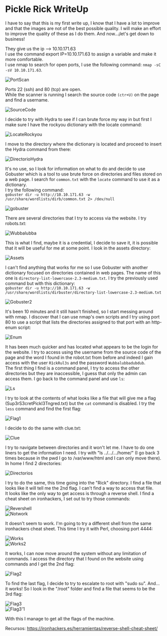 # Pickle Rick WriteUp  

I have to say that this is my first write up, I know that I have a lot to improve and that the images are not of the best possible quality. I will make an effort to improve the quality of these as I do them. And now...¡let's get down to business!  

They give us the ip --> 10.10.171.63  
I use the command export IP=10.10.171.63 to assign a variable and make it more comfortable.  
I use nmap to search for open ports, I use the following command: 
`nmap -sC -sV 10.10.171.63`.  

![PortScan](https://github.com/Theeraz/theraz.github.io/assets/90190970/eb92a7c1-e126-42c9-9117-74d225ee6b48)  

Ports 22 (ssh) and 80 (tcp) are open.  
While the scanner is running I search the source code ``(ctr+U)`` on the page and find a username.  

![SourceCode](https://github.com/Theeraz/theraz.github.io/assets/90190970/d5604384-f6a9-40db-ac74-c7e5c18e0aad)  

I decide to try with Hydra to see if I can brute force my way in but first I make sure I have the rockyou dictionary with the locate command:  

![LocateRockyou](https://github.com/Theeraz/theraz.github.io/assets/90190970/1419ac6c-ae51-4f97-9baf-37fc93eeb63c)  

I move to the directory where the dictionary is located and proceed to insert the Hydra command from there:  

![DirectorioHydra](https://github.com/Theeraz/theraz.github.io/assets/90190970/10597dd9-45d9-45ea-b9e9-54ddbdc387ba)

It's no use, so I look for information on what to do and decide to use Gobuster which is a tool to use brute force on directories and files stored on a web page. I search for `common.txt` with the `locate` command to use it as a dictionary.  
I try the following command:  
`gobuster dir -u http://10.10.171.63 -w /usr/share/wordlists/dirb/common.txt 2> /dev/null`  

![gobuster](https://github.com/Theeraz/theraz.github.io/assets/90190970/4618971c-dbfc-4232-83bd-5d7c19f2c526)  

There are several directories that I try to access via the website. I try robots.txt:  

![Wubbalubba](https://github.com/Theeraz/theraz.github.io/assets/90190970/59b44a8d-7f04-45c5-bf7e-564bdc763cea) 

This is what I find, maybe it is a credential, I decide to save it, it is possible that it will be useful for me at some point. I look in the assets directory:  

![Assets](https://github.com/Theeraz/theraz.github.io/assets/90190970/e8db56f2-ddd7-498e-9847-c977a4f6d3e4)  

I can't find anything that works for me so I use Gobuster with another dictionary focused on directories contained in web pages. The name of this one is ``directory-list-lowercase-2.3-medium.txt``.
I try the previously used command but with this dictionary:  
`gobuster dir -u http://10.10.171.63 -w /usr/share/wordlists/dirbuster/directory-list-lowercase-2.3-medium.txt`

![Gobuster2](https://github.com/Theeraz/theraz.github.io/assets/90190970/c75be516-04f3-4056-9774-7277126c723b)  

It's been 10 minutes and it still hasn't finished, so I start messing around with nmap. I discover that I can use nmap's own scripts and I try using port 80 to use a script that lists the directories assigned to that port with an http-enum script:  

![Enum](https://github.com/Theeraz/theraz.github.io/assets/90190970/4736966a-8cc7-4015-b001-c9f1be2430bd)  

It has been much quicker and has located what appears to be the login for the website. I try to access using the username from the source code of the page and the word I found in the robot.txt from before and indeed I gain access with the user ``R1ckRul3s`` and the password ``Wubbalubbadubdub``.  
The first thing I find is a command panel, I try to access the other directories but they are inaccessible, I guess that only the admin can access them. I go back to the command panel and use `ls`: 

![Ls](https://github.com/Theeraz/theraz.github.io/assets/90190970/aa251b59-5959-4068-958a-b89451f3ca85)  

I try to look at the contents of what looks like a file that will give me a flag (Sup3rS3cretPickl3Tngred.txt) but the ``cat`` command is disabled. I try the ``less`` command and find the first flag:  

![Flag1](https://github.com/Theeraz/theraz.github.io/assets/90190970/13be8e19-ad7f-4a58-814c-00ce9d0da8a1)  

I decide to do the same with clue.txt:  

![Clue](https://github.com/Theeraz/theraz.github.io/assets/90190970/98f27d04-0128-4fcc-b89f-2e433441c238)  

I try to navigate between directories and it won't let me. I have to do one liners to get the information I need. I try with "ls ../.../.../home/" (I go back 3 times because in the pwd I go to /var/www/html and I can only move there). In home I find 2 directories:  

![Directorios](https://github.com/Theeraz/theraz.github.io/assets/90190970/44c8586a-43a8-40ae-95e8-50ad07e96a1d)  

I try to do the same, this time going into the "Rick" directory. I find a file that looks like it will tell me the 2nd flag. I can't find a way to access that file.  
It looks like the only way to get access is through a reverse shell. I find a cheat sheet on ironhackers, I set out to try those commands:  

![Revershell](https://github.com/Theeraz/theraz.github.io/assets/90190970/d40c81c6-6b53-4e42-9bee-0d9926dbcefe)    
![Notwork](https://github.com/Theeraz/theraz.github.io/assets/90190970/4eb1c3c4-7071-463e-9f51-9a6f6153ede8) 

It doesn't seem to work. I'm going to try a different shell from the same ironhackers cheat sheet. This time I try it with Perl, choosing port 4444: 

![Works](https://github.com/Theeraz/theraz.github.io/assets/90190970/20decef1-1b6d-462a-b1b5-9a851e7f3e58)  
![Works2](https://github.com/Theeraz/theraz.github.io/assets/90190970/95282c98-b037-4747-be14-f98f292c182a)  

It works, I can now move around the system without any limitation of commands. I access the directory that I found on the website using commands and I get the 2nd flag: 

![Flag2](https://github.com/Theeraz/theraz.github.io/assets/90190970/9655e461-7398-4c12-bb0d-ee978c79c023)

To find the last flag, I decide to try to escalate to root with "sudo su". And... it works! So I look in the "/root" folder and find a file that seems to be the 3rd flag: 

![Flag3](https://github.com/Theeraz/theraz.github.io/assets/90190970/3a885640-bfce-429d-8f94-a3817f10e578)  
![Flag3'1](https://github.com/Theeraz/theraz.github.io/assets/90190970/9d6aa74f-8030-4086-a841-b02b27016a9e) 

With this I manage to get all the flags of the machine.

Recursos: https://ironhackers.es/herramientas/reverse-shell-cheat-sheet/
